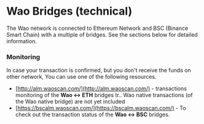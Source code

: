 # Wao Bridges \(technical\)

The Wao network is connected to Ethereum Network and BSC \(Binance Smart Chain\) with a multiple of bridges. See the sections below for detailed information.

### Monitoring

In case your transaction is confirmed, but you don't receive the funds on other network, You can use one of the following resources.

* [http://alm.waoscan.com/](http://alm.waoscan.com/) - transactions monitoring of the **Wao &lt;-&gt; ETH** bridges tr.. Wao native transactions \(of the Wao native bridge\) are not yet included
* [https://bscalm.waoscan.com/](https://bscalm.waoscan.com/) - To check out the transaction status of the **Wao &lt;-&gt; BSC** bridges.

